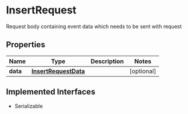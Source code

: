 

# InsertRequest

Request body containing event data which needs to be sent with request

## Properties

Name | Type | Description | Notes
------------ | ------------- | ------------- | -------------
**data** | [**InsertRequestData**](InsertRequestData.md) |  |  [optional]


## Implemented Interfaces

* Serializable



